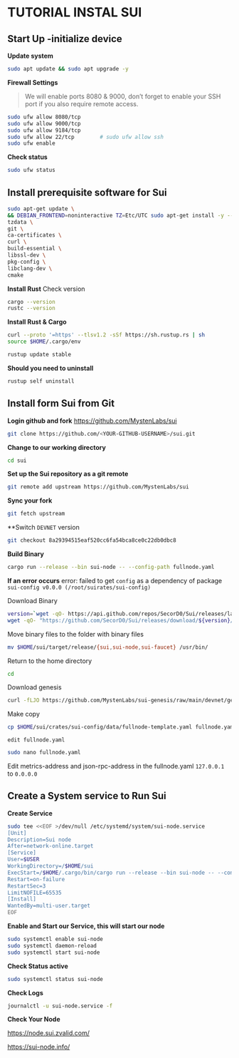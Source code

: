 # TUTORIAL INSTAL SUI

##  Start Up -initialize device
**Update system**
```bash
sudo apt update && sudo apt upgrade -y
```

**Firewall Settings**
>We will enable ports 8080 & 9000, don’t forget to enable your SSH port if you also require remote access.

```bash
sudo ufw allow 8080/tcp
sudo ufw allow 9000/tcp
sudo ufw allow 9184/tcp
sudo ufw allow 22/tcp        # sudo ufw allow ssh
sudo ufw enable
```
**Check status**
```bash
sudo ufw status  
```
## Install prerequisite software for Sui
```bash
sudo apt-get update \
&& DEBIAN_FRONTEND=noninteractive TZ=Etc/UTC sudo apt-get install -y --no-install-recommends \
tzdata \
git \
ca-certificates \
curl \
build-essential \
libssl-dev \
pkg-config \
libclang-dev \
cmake
```
**Install Rust**
Check version
```bash
cargo --version
rustc --version
```
**Install Rust & Cargo**
```bash
curl --proto '=https' --tlsv1.2 -sSf https://sh.rustup.rs | sh
source $HOME/.cargo/env
```
```bash
rustup update stable
````
**Should you need to uninstall**
```bash
rustup self uninstall
```
## Install form Sui from Git
**Login github and fork** https://github.com/MystenLabs/sui
```bash
git clone https://github.com/<YOUR-GITHUB-USERNAME>/sui.git
```
**Change to our working directory**
```bash
cd sui
```
**Set up the Sui repository as a git remote**
```bash
git remote add upstream https://github.com/MystenLabs/sui
```
**Sync your fork**
```bash
git fetch upstream
```
**Switch `DEVNET` version
```bash
git checkout 8a29394515eaf520cc6fa54bca8ce0c22db0dbc8
```
**Build Binary**
```bash
cargo run --release --bin sui-node -- --config-path fullnode.yaml
```

**If an error occurs**
error: failed to get `config` as a dependency of package `sui-config v0.0.0 (/root/suirates/sui-config)`


Download Binary
```bash
version=`wget -qO- https://api.github.com/repos/SecorD0/Sui/releases/latest | jq -r ".tag_name"`; \
wget -qO- "https://github.com/SecorD0/Sui/releases/download/${version}/sui-linux-amd64-${version}.tar.gz" | tar -C /usr/bin/ -xzf -
```

Move binary files to the folder with binary files
```bash
mv $HOME/sui/target/release/{sui,sui-node,sui-faucet} /usr/bin/
```

Return to the home directory
```bash
cd
```

Download genesis
```bash
curl -fLJO https://github.com/MystenLabs/sui-genesis/raw/main/devnet/genesis.blob
```

Make copy
```bash
cp $HOME/sui/crates/sui-config/data/fullnode-template.yaml fullnode.yaml

```
`edit fullnode.yaml`

```bash
sudo nano fullnode.yaml
```
Edit metrics-address and json-rpc-address in the fullnode.yaml `127.0.0.1` to `0.0.0.0` 

## Create a System service to Run Sui
**Create Service**
```bash
sudo tee <<EOF >/dev/null /etc/systemd/system/sui-node.service
[Unit]
Description=Sui node
After=network-online.target
[Service]
User=$USER
WorkingDirectory=/$HOME/sui
ExecStart=/$HOME/.cargo/bin/cargo run --release --bin sui-node -- --config-path /$HOME/sui/fullnode.yaml
Restart=on-failure
RestartSec=3
LimitNOFILE=65535
[Install]
WantedBy=multi-user.target
EOF
```


**Enable and Start our Service, this will start our node**
```bash
sudo systemctl enable sui-node
sudo systemctl daemon-reload
sudo systemctl start sui-node
```

**Check Status active**
```bash
sudo systemctl status sui-node
```
**Check Logs**
```bash
journalctl -u sui-node.service -f
```


**Check Your Node** 

https://node.sui.zvalid.com/

https://sui-node.info/



